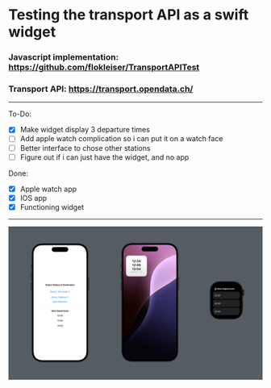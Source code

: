 # Testing the transport API as a swift widget

### Javascript implementation: https://github.com/flokleiser/TransportAPITest 
### Transport API: https://transport.opendata.ch/

___

To-Do:
- [x] Make widget display 3 departure times
- [ ] Add apple watch complication so i can put it on a watch face
- [ ] Better interface to chose other stations
- [ ] Figure out if i can just have the widget, and no app

Done:
- [x] Apple watch app
- [x] IOS app
- [x] Functioning widget

___

![](TramDisplay/Preview%20Content/Preview%20Assets.xcassets/preview.png)
